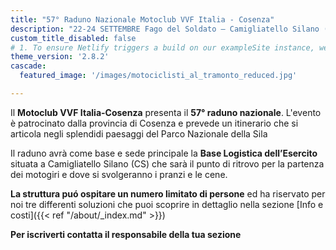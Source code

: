 ```yaml
---
title: "57° Raduno Nazionale Motoclub VVF Italia - Cosenza"
description: "22-24 SETTEMBRE Fago del Soldato – Camigliatello Silano (CS)"
custom_title_disabled: false
# 1. To ensure Netlify triggers a build on our exampleSite instance, we need to change a file in the exampleSite directory.
theme_version: '2.8.2'
cascade:
  featured_image: '/images/motociclisti_al_tramonto_reduced.jpg'

---
```


Il **Motoclub VVF Italia-Cosenza** presenta il **57° raduno nazionale**. L'evento è patrocinato dalla provincia di Cosenza e prevede un itinerario che si articola negli splendidi paesaggi del Parco Nazionale della Sila 

Il raduno avrà come base e sede principale la  **Base Logistica dell’Esercito** situata a Camigliatello Silano (CS) che sarà il punto di ritrovo per la partenza dei motogiri e dove si svolgeranno i pranzi e le cene.

**La struttura puó ospitare un numero limitato di persone** ed ha riservato per noi tre differenti soluzioni che puoi scoprire in dettaglio nella sezione [Info e costi]({{< ref "/about/_index.md" >}})

**Per iscriverti contatta il responsabile della tua sezione**

